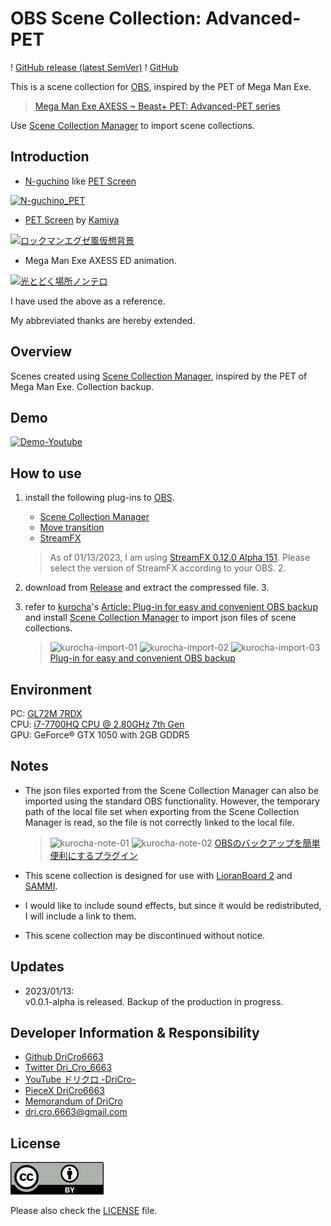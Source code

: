 # OBS Scene Collection: Advanced-PET

! [GitHub release (latest SemVer)](https://img.shields.io/github/v/release/DriCro6663/advanced-pet)
! [GitHub](https://img.shields.io/github/license/DriCro6663/advanced-pet)

This is a scene collection for [OBS](https://obsproject.com/ja), inspired by the PET of Mega Man Exe.

> [Mega Man Exe AXESS ~ Beast+ PET: Advanced-PET series](https://www.nicovideo.jp/watch/sm30540016)

Use [Scene Collection Manager](https://obsproject.com/forum/resources/scene-collection-manager.1434/) to import scene collections.

## Introduction

* [N-guchino](https://exe-rockman.net/) like [PET Screen](https://exe-rockman.net/wp-content/uploads/2020/06/pet06.png)

[![N-guchino_PET](https://exe-rockman.net/wp-content/uploads/2020/06/pet06.png)](https://exe-rockman.net/make_a_pet_extra01/)

* [PET Screen](https://www.nicovideo.jp/watch/sm36826926) by [Kamiya](https://www.nicovideo.jp/user/19608348)

[![ロックマンエグゼ風仮想背景](https://img.cdn.nimg.jp/s/nicovideo/thumbnails/36826926/36826926.61672808.original/r1280x720l?key=288286928b9953df497529e34b1532da9f672da9b8e034b847091eaf6e526f75)](https://www.youtube.com/watch?v=lhHvjWNb8AA)

* Mega Man Exe AXESS ED animation.

[![光とどく場所ノンテロ](https://img.cdn.nimg.jp/s/nicovideo/thumbnails/30540016/30540016.original/r1280x720l?key=52b270c1df982983aa0f64c9f029287bb0965a98f31a33d56cacd9c0dc75bc5a)](https://www.nicovideo.jp/watch/sm30540016)

I have used the above as a reference.

My abbreviated thanks are hereby extended.

## Overview

Scenes created using [Scene Collection Manager](https://obsproject.com/forum/resources/scene-collection-manager.1434/), inspired by the PET of Mega Man Exe. Collection backup.

## Demo

[![Demo-Youtube](http://img.youtube.com/vi/KgNUYQ3U1BY/0.jpg)](https://www.youtube.com/watch?v=KgNUYQ3U1BY)

## How to use

1. install the following plug-ins to [OBS](https://obsproject.com/ja).

    * [Scene Collection Manager](https://obsproject.com/forum/resources/scene-collection-manager.1434/)
    * [Move transition](https://obsproject.com/forum/resources/move-transition.913/)
    * [StreamFX](https://obsproject.com/forum/resources/streamfx-for-obs%C2%AE-studio.578/)

    > As of 01/13/2023, I am using [StreamFX 0.12.0 Alpha 151](https://github.com/Xaymar/obs-StreamFX/releases/tag/0.12.0a151). Please select the version of StreamFX according to your OBS. 2.

2. download from [Release](https://github.com/DriCro6663//releases) and extract the compressed file. 3.

3. refer to [kurocha](https://kurocha.jp/)'s [Article: Plug-in for easy and convenient OBS backup](https://kurocha.jp/obs-scene-collection-manager) and install [Scene Collection Manager](https://obsproject.com/forum/resources/scene-collection-manager.1434/) to import json files of scene collections.

    > ![kurocha-import-01](https://kurocha.jp/wp-content/uploads/2022/05/2022-05-09_17h12_27-1.jpg)
    > ![kurocha-import-02](https://kurocha.jp/wp-content/uploads/2022/05/2022-05-09_17h14_04.jpg)
    > ![kurocha-import-03](https://kurocha.jp/wp-content/uploads/2022/05/2022-05-09_17h17_53.jpg)
    > [Plug-in for easy and convenient OBS backup](https://kurocha.jp/obs-scene-collection-manager)

## Environment

PC: [GL72M 7RDX](https://www.msi.com/Laptop/GL72M-7RDX/Specification)  
CPU: [i7-7700HQ CPU @ 2.80GHz 7th Gen](https://www.intel.co.jp/content/www/jp/ja/products/sku/97185/intel-core-i77700hq-processor-6m-cache-up-to-3-80-ghz/specifications.html)  
GPU: GeForce® GTX 1050 with 2GB GDDR5

## Notes

* The json files exported from the Scene Collection Manager can also be imported using the standard OBS functionality. However, the temporary path of the local file set when exporting from the Scene Collection Manager is read, so the file is not correctly linked to the local file.

    > ![kurocha-note-01](https://kurocha.jp/wp-content/uploads/2022/05/2022-05-09_17h11_06.jpg)
    > ![kurocha-note-02](https://kurocha.jp/wp-content/uploads/2022/05/2022-05-09_17h17_02.jpg)
    > [OBSのバックアップを簡単便利にするプラグイン](https://kurocha.jp/obs-scene-collection-manager)

* This scene collection is designed for use with [LioranBoard 2](https://github.com/LioranWaters/Lioranboard2Update) and [SAMMI](https://sammi.solutions/).

* I would like to include sound effects, but since it would be redistributed, I will include a link to them.

* This scene collection may be discontinued without notice.

## Updates

* 2023/01/13:<br>v0.0.1-alpha is released. Backup of the production in progress.

## Developer Information & Responsibility

* [Github DriCro6663](https://github.com/DriCro6663)
* [Twitter Dri_Cro_6663](https://twitter.com/Dri_Cro_6663)
* [YouTube ドリクロ -DriCro-](https://www.youtube.com/channel/UCyWgav9wdiPVjYphB7jrWCQ)
* [PieceX DriCro6663](https://www.piecex.com/users/profile/DriCro6663)
* [Memorandum of DriCro](https://dri-cro-6663.jp/)
* dri.cro.6663@gmail.com

## License

![cc-by](./img/by.webp)

Please also check the [LICENSE](.LICENSE) file.
